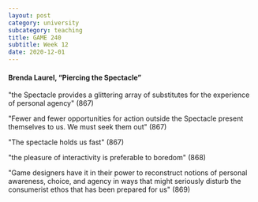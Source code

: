 ```yaml
---
layout: post
category: university
subcategory: teaching
title: GAME 240
subtitle: Week 12
date: 2020-12-01
---
```


#### Brenda Laurel, “Piercing the Spectacle”

"the Spectacle provides a glittering array of substitutes for the experience of personal agency" (867)

"Fewer and fewer opportunities for action outside the Spectacle present themselves to us. We must seek them out" (867)

"The spectacle holds us fast" (867)

"the pleasure of interactivity is preferable to boredom" (868)

"Game designers have it in their power to reconstruct notions of personal awareness, choice, and agency in ways that might seriously disturb the consumerist ethos that has been prepared for us" (869)
